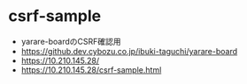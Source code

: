 # csrf-sample
- yarare-boardのCSRF確認用
- https://github.dev.cybozu.co.jp/ibuki-taguchi/yarare-board
- https://10.210.145.28/
- https://10.210.145.28/csrf-sample.html